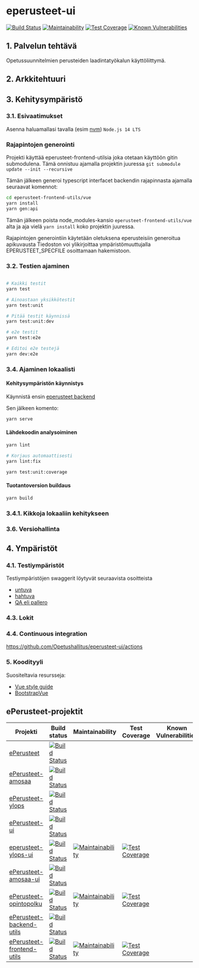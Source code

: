 # eperusteet-ui

[![Build Status](https://travis-ci.org/Opetushallitus/eperusteet-ui.svg?branch=master)](https://travis-ci.org/Opetushallitus/eperusteet-ui)
[![Maintainability](https://api.codeclimate.com/v1/badges/eea9e59302df6e343d57/maintainability)](https://codeclimate.com/github/Opetushallitus/eperusteet-ui/maintainability)
[![Test Coverage](https://api.codeclimate.com/v1/badges/eea9e59302df6e343d57/test_coverage)](https://codeclimate.com/github/Opetushallitus/eperusteet-ui/test_coverage)
[![Known Vulnerabilities](https://snyk.io/test/github/Opetushallitus/eperusteet-ui/badge.svg)](https://snyk.io/test/github/Opetushallitus/eperusteet-ui)


## 1. Palvelun tehtävä

Opetussuunnitelmien perusteiden laadintatyökalun käyttöliittymä.

## 2. Arkkitehtuuri



## 3. Kehitysympäristö

### 3.1. Esivaatimukset

Asenna haluamallasi tavalla (esim [nvm](https://github.com/nvm-sh/nvm)) `Node.js 14 LTS`

### Rajapintojen generointi

Projekti käyttää eperusteet-frontend-utilsia joka otetaan käyttöön gitin submodulena.
Tämä onnistuu ajamalla projektin juuressa `git submodule update --init --recursive`

Tämän jälkeen generoi typescript interfacet backendin rajapinnasta ajamalla seuraavat komennot:

```bash
cd eperusteet-frontend-utils/vue
yarn install
yarn gen:api
```

Tämän jälkeen poista node_modules-kansio `eperusteet-frontend-utils/vue` alta
ja aja vielä `yarn install` koko projektin juuressa.

Rajapintojen generointiin käytetään oletuksena eperusteisiin generoitua apikuvausta Tiedoston voi ylikirjoittaa
ympäristömuuttujalla EPERUSTEET\_SPECFILE osoittamaan hakemistoon.

### 3.2. Testien ajaminen

```bash

# Kaikki testit
yarn test

# Ainoastaan yksikkötestit
yarn test:unit

# Pitää testit käynnissä
yarn test:unit:dev

# e2e testit
yarn test:e2e

# Editoi e2e testejä
yarn dev:e2e
```


### 3.4. Ajaminen lokaalisti


#### Kehitysympäristön käynnistys

Käynnistä ensin [eperusteet backend](https://github.com/Opetushallitus/eperusteet)

Sen jälkeen komento:
```bash
yarn serve
```

#### Lähdekoodin analysoiminen

```bash
yarn lint

# Korjaus automaattisesti
yarn lint:fix

yarn test:unit:coverage
```

#### Tuotantoversion buildaus

```bash
yarn build
```

### 3.4.1. Kikkoja lokaaliin kehitykseen


### 3.6. Versiohallinta

## 4. Ympäristöt

### 4.1. Testiympäristöt

Testiympäristöjen swaggerit löytyvät seuraavista osoitteista

- [untuva](https://virkailija.untuvaopintopolku.fi/eperusteet-app/#/fi)
- [hahtuva](https://virkailija.hahtuvaopintopolku.fi/eperusteet-app/#/fi)
- [QA eli pallero](https://virkailija.testiopintopolku.fi/eperusteet-app/#/fi)

### 4.3. Lokit



### 4.4. Continuous integration

https://github.com/Opetushallitus/eperusteet-ui/actions

### 5. Koodityyli

Suositeltavia resursseja:
 - [Vue style guide](https://vuejs.org/v2/style-guide)
 - [BootstrapVue](https://bootstrap-vue.org/docs)

## ePerusteet-projektit

|Projekti|Build status|Maintainability|Test Coverage|Known Vulnerabilities|
|-----|-----|-----|-----|-----|
|[ePerusteet](https://github.com/Opetushallitus/eperusteet) | [![Build Status](https://travis-ci.org/Opetushallitus/eperusteet.svg?branch=master)](https://travis-ci.org/Opetushallitus/eperusteet)|     |     |     |
|[ePerusteet-amosaa](https://github.com/Opetushallitus/eperusteet-amosaa) | [![Build Status](https://travis-ci.org/Opetushallitus/eperusteet-amosaa.svg?branch=master)](https://travis-ci.org/Opetushallitus/eperusteet-amosaa)|     |     |     |
|[ePerusteet-ylops](https://github.com/Opetushallitus/eperusteet-ylops) | [![Build Status](https://travis-ci.org/Opetushallitus/eperusteet-ylops.svg?branch=master)](https://travis-ci.org/Opetushallitus/eperusteet-ylops)|     |     |     |
|[ePerusteet-ui](https://github.com/Opetushallitus/eperusteet-ui) | [![Build Status](https://travis-ci.org/Opetushallitus/eperusteet-ui.svg?branch=master)](https://travis-ci.org/Opetushallitus/eperusteet-ui)|     |     |     |
|[eperusteet-ylops-ui](https://github.com/Opetushallitus/eperusteet-ylops-ui) | [![Build Status](https://travis-ci.org/Opetushallitus/eperusteet-ylops-ui.svg?branch=master)](https://travis-ci.org/Opetushallitus/eperusteet-ylops-ui) | [![Maintainability](https://api.codeclimate.com/v1/badges/eea9e59302df6e343d57/maintainability)](https://codeclimate.com/github/Opetushallitus/eperusteet-ylops-ui/maintainability) | [![Test Coverage](https://api.codeclimate.com/v1/badges/eea9e59302df6e343d57/test_coverage)](https://codeclimate.com/github/Opetushallitus/eperusteet-ylops-ui/test_coverage)|     |
|[ePerusteet-amosaa-ui](https://github.com/Opetushallitus/eperusteet-amosaa-ui) | [![Build Status](https://travis-ci.org/Opetushallitus/eperusteet-amosaa-ui.svg?branch=master)](https://travis-ci.org/Opetushallitus/eperusteet-amosaa-ui)|     |     |     |
|[ePerusteet-opintopolku](https://github.com/Opetushallitus/eperusteet-opintopolku) | [![Build Status](https://travis-ci.org/Opetushallitus/eperusteet-opintopolku.svg?branch=master)](https://travis-ci.org/Opetushallitus/eperusteet-opintopolku) | [![Maintainability](https://api.codeclimate.com/v1/badges/24fc0c3e2b968b432319/maintainability)](https://codeclimate.com/github/Opetushallitus/eperusteet-opintopolku/maintainability) | [![Test Coverage](https://api.codeclimate.com/v1/badges/24fc0c3e2b968b432319/test_coverage)](https://codeclimate.com/github/Opetushallitus/eperusteet-opintopolku/test_coverage)|     |
|[ePerusteet-backend-utils](https://github.com/Opetushallitus/eperusteet-backend-utils) | [![Build Status](https://travis-ci.org/Opetushallitus/eperusteet-backend-utils.svg?branch=master)](https://travis-ci.org/Opetushallitus/eperusteet-backend-utils)|     |     |     |
|[ePerusteet-frontend-utils](https://github.com/Opetushallitus/eperusteet-frontend-utils) | [![Build Status](https://travis-ci.org/Opetushallitus/eperusteet-frontend-utils.svg?branch=master)](https://travis-ci.org/Opetushallitus/eperusteet-frontend-utils) | [![Maintainability](https://api.codeclimate.com/v1/badges/f782a4a50622ae34a2bd/maintainability)](https://codeclimate.com/github/Opetushallitus/eperusteet-frontend-utils/maintainability) | [![Test Coverage](https://api.codeclimate.com/v1/badges/f782a4a50622ae34a2bd/test_coverage)](https://codeclimate.com/github/Opetushallitus/eperusteet-frontend-utils/test_coverage)|     |

